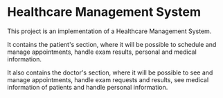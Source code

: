 # Healthcare Management System

This project is an implementation of a Healthcare Management System.

It contains the patient's section, where it will be possible to schedule and manage appointments,
handle exam results, personal and medical information.

It also contains the doctor's section, where it will be possible to see and manage appointments,
handle exam requests and results, see medical information of patients and handle personal information.
